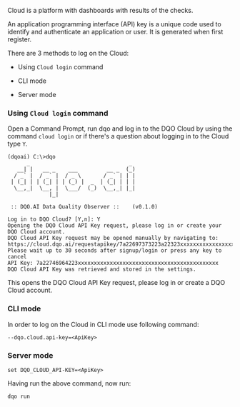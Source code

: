 Cloud is a platform with dashboards with results of the checks.

An application programming interface (API) key is a unique code used to identify and authenticate an application or user. It is generated when first register.

There are 3 methods to log on the Cloud:

- Using `Cloud login` command

- CLI mode

- Server mode


### Using `Cloud login` command

Open a Command Prompt, run dqo and log in to the DQO Cloud by using the command `cloud login` or if there's a question about logging in to the Cloud type `Y`.

```
(dqoai) C:\>dqo
      _                               _
   __| |   __ _    ___         __ _  (_)
  / _` |  / _` |  / _ \       / _` | | |
 | (_| | | (_| | | (_) |  _  | (_| | | |
  \__,_|  \__, |  \___/  (_)  \__,_| |_|
             |_|

 :: DQO.AI Data Quality Observer ::    (v0.1.0)

Log in to DQO Cloud? [Y,n]: Y
Opening the DQO Cloud API Key request, please log in or create your DQO Cloud account.
DQO Cloud API Key request may be opened manually by navigating to: https://cloud.dqo.ai/requestapikey/7a22697373223a22323xxxxxxxxxxxxxxxxxxxxxxxxxxxxxxxx
Please wait up to 30 seconds after signup/login or press any key to cancel
API Key: 7a22746964223xxxxxxxxxxxxxxxxxxxxxxxxxxxxxxxxxxxxxxxxxxxx
DQO Cloud API Key was retrieved and stored in the settings.
```

This opens the DQO Cloud API Key request, please log in or create a DQO Cloud account.

### CLI mode

In order to log on the Cloud in CLI mode use following command:

```
--dqo.cloud.api-key=<ApiKey>
```

### Server mode

```
set DQO_CLOUD_API-KEY=<ApiKey>
```

Having run the above command, now run:

```
dqo run
```
